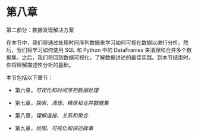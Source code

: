 # 第八章

第二部分：数据发现解决方案

在本节中，我们将通过处理时间序列数据来学习如何可视化数据以进行分析。然后，我们将学习如何使用 SQL 和 Python 中的 DataFrames 来清理和合并多个数据集。之后，我们将回到数据可视化，了解数据讲述的最佳实践。到本节结束时，你将理解描述性分析的基础。

本节包括以下章节：

+   第六章，*可视化和时间序列数据处理*

+   第七章，*探索、清理、精炼和合并数据集*

+   第八章，*理解连接、关系和聚合*

+   第九章，*绘图、可视化和讲述故事*
